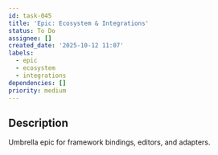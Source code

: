 ```yaml
---
id: task-045
title: 'Epic: Ecosystem & Integrations'
status: To Do
assignee: []
created_date: '2025-10-12 11:07'
labels:
  - epic
  - ecosystem
  - integrations
dependencies: []
priority: medium
---
```


## Description

<!-- SECTION:DESCRIPTION:BEGIN -->
Umbrella epic for framework bindings, editors, and adapters.
<!-- SECTION:DESCRIPTION:END -->
